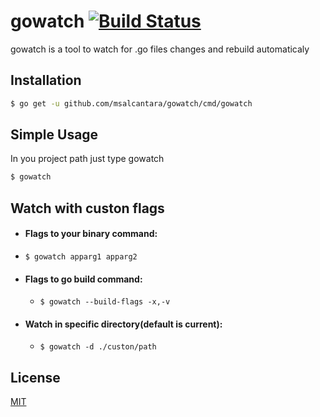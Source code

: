 # gowatch [![Build Status](https://travis-ci.org/msAlcantara/gowatch.svg?branch=master)](https://travis-ci.org/msalcantara/gowatch)

gowatch is a tool to watch for .go files changes and rebuild automaticaly

## Installation

```bash
$ go get -u github.com/msalcantara/gowatch/cmd/gowatch
```

## Simple Usage
In you project path just type gowatch

```bash
$ gowatch
```

## Watch with custon flags
  - #### Flags to your binary command:
   - `$ gowatch apparg1 apparg2`

- #### Flags to go build command:
   - `$ gowatch --build-flags -x,-v`

 - #### Watch in specific directory(default is current):
   - `$ gowatch -d ./custon/path`


## License
[MIT](https://github.com/msAlcantara/gowatch/blob/master/LICENSE)
